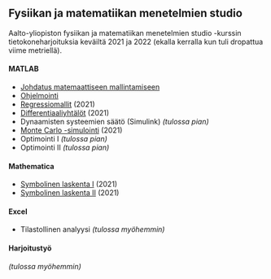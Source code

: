 ## Fysiikan ja matematiikan menetelmien studio

Aalto-yliopiston fysiikan ja matematiikan menetelmien studio -kurssin tietokoneharjoituksia keväiltä 2021 ja 2022 (ekalla kerralla kun tuli dropattua viime metriellä).

#### MATLAB
- [Johdatus matemaattiseen mallintamiseen](https://github.com/ellikiiski/FYS-MAT-studio/blob/main/1%20Johdatus/studio-vk1.pdf)
- [Ohjelmointi](https://github.com/ellikiiski/FYS-MAT-studio/blob/main/2%20Ohjelmointi/studio-vk2.pdf)
- [Regressiomallit](https://github.com/ellikiiski/FYS-MAT-studio-2021/blob/main/3%20Regressiomallit/studio-vk3.pdf) (2021)
- [Differentiaaliyhtälöt](https://github.com/ellikiiski/FYS-MAT-studio-2021/blob/main/4%20Differentiaaliyhtalot/studio-vk4.pdf) (2021)
- Dynaamisten systeemien säätö (Simulink) *(tulossa pian)*
- [Monte Carlo -simulointi](https://github.com/ellikiiski/FYS-MAT-studio-2021/blob/main/8%20Monte%20Carlo/studio-vk8.pdf) (2021)
- Optimointi I *(tulossa pian)*
- Optimointi II *(tulossa pian)*
#### Mathematica
- [Symbolinen laskenta I](https://github.com/ellikiiski/FYS-MAT-studio-2021/blob/main/5%20Symbolinen%20laskenta%20I/studio-vk5.pdf) (2021)
- [Symbolinen laskenta II](https://github.com/ellikiiski/FYS-MAT-studio-2021/blob/main/6%20Symbolinen%20laskenta%20II/studio-vk6.pdf) (2021)
#### Excel
- Tilastollinen analyysi *(tulossa myöhemmin)*
#### Harjoitustyö
*(tulossa myöhemmin)*
